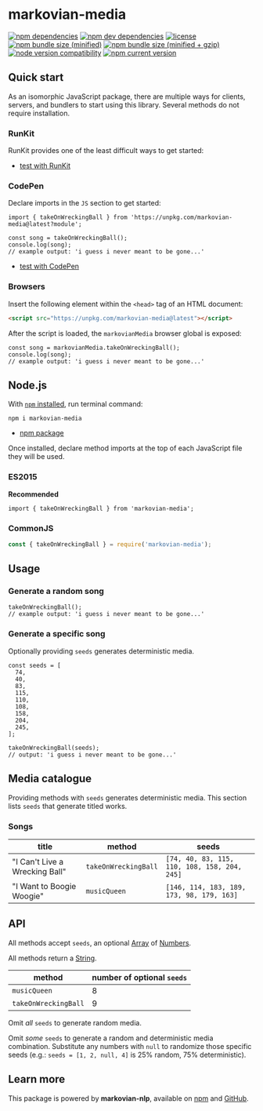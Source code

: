 # markovian-media
[![npm dependencies][shields dependencies]][markovian-media package]
[![npm dev dependencies][shields dev dependencies]][markovian-media package]
[![license][shields license]][markovian-media license]
[![npm bundle size (minified)][shields min]][bundlephobia markovian-media]
[![npm bundle size (minified + gzip)][shields minzip]][bundlephobia markovian-media]
[![node version compatibility][shields node]][markovian-media package]
[![npm current version][shields npm]][npm markovian-media]

## Quick start
As an isomorphic JavaScript package, there are multiple ways for clients, servers, and bundlers to start using this library. Several methods do not require installation.

### RunKit
RunKit provides one of the least difficult ways to get started:
* [test with RunKit][runkit markovian-media]

### CodePen
Declare imports in the `JS` section to get started:
```es6
import { takeOnWreckingBall } from 'https://unpkg.com/markovian-media@latest?module';
```

```es6
const song = takeOnWreckingBall();
console.log(song);
// example output: 'i guess i never meant to be gone...'
```
* [test with CodePen][codepen new]

### Browsers
Insert the following element within the `<head>` tag of an HTML document:
```html
<script src="https://unpkg.com/markovian-media@latest"></script>
```

After the script is loaded, the `markovianMedia` browser global is exposed:
```es6
const song = markovianMedia.takeOnWreckingBall();
console.log(song);
// example output: 'i guess i never meant to be gone...'
```

## Node.js
With [`npm` installed][npm install], run terminal command:
```shell
npm i markovian-media
```
* [npm package][npm markovian-media]

Once installed, declare method imports at the top of each JavaScript file they will be used.

### ES2015
__Recommended__
```es6
import { takeOnWreckingBall } from 'markovian-media';
```

### CommonJS
```javascript
const { takeOnWreckingBall } = require('markovian-media');
```

## Usage
### Generate a random song
```es6
takeOnWreckingBall();
// example output: 'i guess i never meant to be gone...'
```

### Generate a specific song
Optionally providing `seeds` generates deterministic media.

```es6
const seeds = [
  74,
  40,
  83,
  115,
  110,
  108,
  158,
  204,
  245,
];

takeOnWreckingBall(seeds);
// output: 'i guess i never meant to be gone...'
```

## Media catalogue
Providing methods with `seeds` generates deterministic media. This section lists `seeds` that generate titled works.

### Songs
title | method | seeds
----- | ------ | -----
"I Can't Live a Wrecking Ball" | `takeOnWreckingBall` | `[74, 40, 83, 115, 110, 108, 158, 204, 245]`
"I Want to Boogie Woogie" | `musicQueen` | `[146, 114, 183, 189, 173, 98, 179, 163]`

## API
All methods accept `seeds`, an optional [Array][mdn array] of [Numbers][mdn number].

All methods return a [String][mdn string].

method | number of optional `seeds`
------ | -----
`musicQueen` | 8
`takeOnWreckingBall` | 9

 Omit _all_ `seeds` to generate random media.

 Omit _some_ `seeds` to generate a random and deterministic media combination. Substitute any numbers with `null` to randomize those specific seeds (e.g.: `seeds = [1, 2, null, 4]` is 25% random, 75% deterministic).

## Learn more
This package is powered by __markovian-nlp__, available on [npm][npm markovian-nlp] and [GitHub][github markovian-nlp].

[bundlephobia markovian-media]: https://bundlephobia.com/result?p=markovian-media
    (bundlephobia: markovian-media)
[codepen new]: https://codepen.io/pen
    (CodePen: Create a New Pen)
[github markovian-nlp]: https://github.com/Stassi/markovian-nlp
    (GitHub: markovian-nlp)
[markovian-media license]: LICENSE
    (markovian-media license)
[markovian-media package]: package.json
    (markovian-media package.json)
[mdn array]: https://developer.mozilla.org/en-US/docs/Web/JavaScript/Reference/Global_Objects/Array
    (MDN JavaScript reference: Array)
[mdn number]: https://developer.mozilla.org/en-US/docs/Web/JavaScript/Reference/Global_Objects/Number
    (MDN JavaScript reference: Number)
[mdn string]: https://developer.mozilla.org/en-US/docs/Web/JavaScript/Reference/Global_Objects/String
    (MDN JavaScript reference: String)
[npm markovian-nlp]: https://www.npmjs.com/package/markovian-nlp
    (npm: markovian-nlp)
[npm install]: https://www.npmjs.com/get-npm
    (npm: install npm with Node.js)
[npm markovian-media]: https://www.npmjs.com/package/markovian-media
    (npm: markovian-media)
[runkit markovian-media]: https://npm.runkit.com/markovian-media
    (RunKit+npm: test markovian-media)
[shields dependencies]: https://img.shields.io/david/Stassi/markovian-media.svg
[shields dev dependencies]: https://img.shields.io/david/dev/Stassi/markovian-media.svg
[shields license]: https://img.shields.io/npm/l/markovian-media.svg
[shields min]: https://img.shields.io/bundlephobia/min/markovian-media.svg
[shields minzip]: https://img.shields.io/bundlephobia/minzip/markovian-media.svg
[shields node]: https://img.shields.io/node/v/markovian-media.svg
[shields npm]: https://img.shields.io/npm/v/markovian-media.svg
